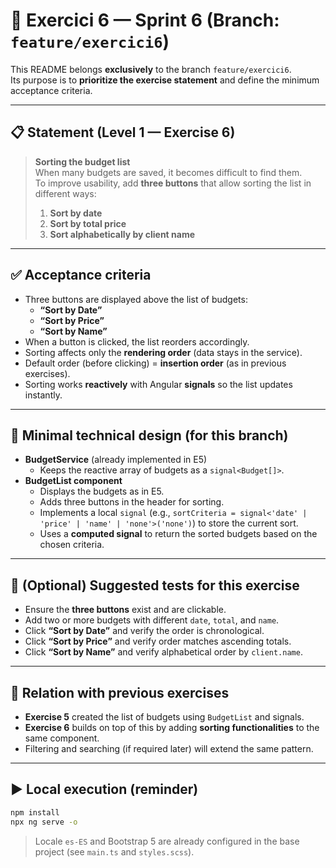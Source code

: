 # 🧾 Exercici 6 — Sprint 6 (Branch: `feature/exercici6`)

This README belongs **exclusively** to the branch `feature/exercici6`.  
Its purpose is to **prioritize the exercise statement** and define the minimum acceptance criteria.

---

## 📋 Statement (Level 1 — Exercise 6)

> **Sorting the budget list**  
> When many budgets are saved, it becomes difficult to find them.  
> To improve usability, add **three buttons** that allow sorting the list in different ways:
>
> 1. **Sort by date**  
> 2. **Sort by total price**  
> 3. **Sort alphabetically by client name**

---

## ✅ Acceptance criteria

- Three buttons are displayed above the list of budgets:  
  - **“Sort by Date”**  
  - **“Sort by Price”**  
  - **“Sort by Name”**  
- When a button is clicked, the list reorders accordingly.  
- Sorting affects only the **rendering order** (data stays in the service).  
- Default order (before clicking) = **insertion order** (as in previous exercises).  
- Sorting works **reactively** with Angular **signals** so the list updates instantly.  

---

## 🧠 Minimal technical design (for this branch)

- **BudgetService** (already implemented in E5)  
  - Keeps the reactive array of budgets as a `signal<Budget[]>`.  
- **BudgetList component**  
  - Displays the budgets as in E5.  
  - Adds three buttons in the header for sorting.  
  - Implements a local `signal` (e.g., `sortCriteria = signal<'date' | 'price' | 'name' | 'none'>('none')`) to store the current sort.  
  - Uses a **computed signal** to return the sorted budgets based on the chosen criteria.  

---

## 🧪 (Optional) Suggested tests for this exercise

- Ensure the **three buttons** exist and are clickable.  
- Add two or more budgets with different `date`, `total`, and `name`.  
- Click **“Sort by Date”** and verify the order is chronological.  
- Click **“Sort by Price”** and verify order matches ascending totals.  
- Click **“Sort by Name”** and verify alphabetical order by `client.name`.  

---

## 🔗 Relation with previous exercises

- **Exercise 5** created the list of budgets using `BudgetList` and signals.  
- **Exercise 6** builds on top of this by adding **sorting functionalities** to the same component.  
- Filtering and searching (if required later) will extend the same pattern.

---

## ▶️ Local execution (reminder)

```bash
npm install
npx ng serve -o
```

> Locale `es-ES` and Bootstrap 5 are already configured in the base project (see `main.ts` and `styles.scss`).  
